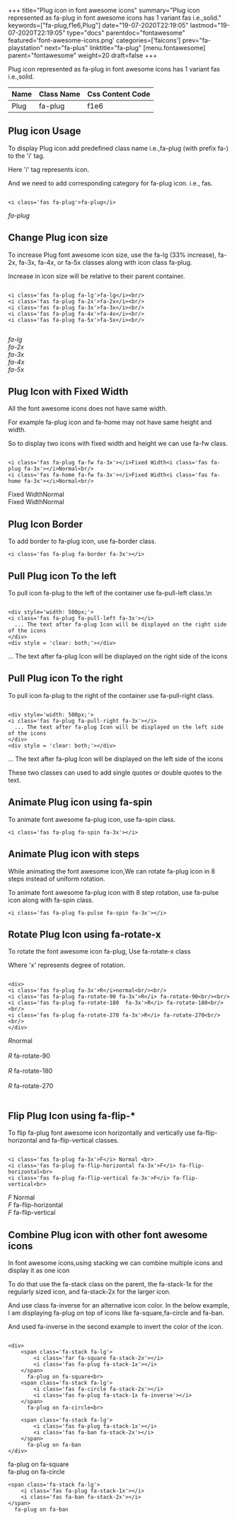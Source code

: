 +++
title="Plug icon in font awesome icons"
summary="Plug icon represented as fa-plug in font awesome icons has 1 variant fas i.e.,solid."
keywords=["fa-plug,f1e6,Plug"]
date="19-07-2020T22:19:05"
lastmod="19-07-2020T22:19:05"
type="docs"
parentdoc="fontawesome"
featured='font-awesome-icons.png'
categories=['faicons']
prev="fa-playstation"
next="fa-plus"
linktitle="fa-plug"
[menu.fontawesome]
parent="fontawesome"
weight=20
draft=false
+++


Plug icon represented as fa-plug in font awesome icons has 1 variant fas i.e.,solid.

<div class='table-responsive'><table class='table'><thead><tr><th>Name</th><th>Class Name</th><th>Css Content Code</th></tr></thead><tbody><tr><td>Plug</td><td>fa-plug</td><td>f1e6</td></tr></tbody></table></div>



## Plug icon Usage

To display Plug icon add predefined class name i.e.,fa-plug (with prefix fa-) to the 'i' tag.

Here 'i' tag represents icon.

And we need to add corresponding category for fa-plug icon. i.e., fas.


```

<i class='fas fa-plug'>fa-plug</i>
```

<i class='fas fa-plug'>fa-plug</i>




## Change Plug icon size
To increase Plug font awesome icon size, use the fa-lg (33% increase), fa-2x, fa-3x, fa-4x, or fa-5x classes along with icon class fa-plug.

Increase in icon size will be relative to their parent container. 

```

<i class='fas fa-plug fa-lg'>fa-lg</i><br/>
<i class='fas fa-plug fa-2x'>fa-2x</i><br/>
<i class='fas fa-plug fa-3x'>fa-3x</i><br/>
<i class='fas fa-plug fa-4x'>fa-4x</i><br/>
<i class='fas fa-plug fa-5x'>fa-5x</i><br/>
            
```

<i class='fas fa-plug fa-lg'>fa-lg</i><br/>
<i class='fas fa-plug fa-2x'>fa-2x</i><br/>
<i class='fas fa-plug fa-3x'>fa-3x</i><br/>
<i class='fas fa-plug fa-4x'>fa-4x</i><br/>
<i class='fas fa-plug fa-5x'>fa-5x</i><br/>
            



## Plug Icon with Fixed Width 

All the font awesome icons does not have same width.

For example fa-plug icon and fa-home may not have same height and width.

So to display two icons with fixed width and height we can use fa-fw class.


```

<i class='fas fa-plug fa-fw fa-3x'></i>Fixed Width<i class='fas fa-plug fa-3x'></i>Normal<br/>
<i class='fas fa-home fa-fw fa-3x'></i>Fixed Width<i class='fas fa-home fa-3x'></i>Normal<br/>
```

<i class='fas fa-plug fa-fw fa-3x'></i>Fixed Width<i class='fas fa-plug fa-3x'></i>Normal<br/>
<i class='fas fa-home fa-fw fa-3x'></i>Fixed Width<i class='fas fa-home fa-3x'></i>Normal<br/>



## Plug Icon Border 

To add border to fa-plug icon, use fa-border class.


```
<i class='fas fa-plug fa-border fa-3x'></i>

```
<i class='fas fa-plug fa-border fa-3x'></i>





## Pull Plug icon To the left

To pull icon fa-plug to the left of the container use fa-pull-left class.\n

```

<div style='width: 500px;'>
<i class='fas fa-plug fa-pull-left fa-3x'></i>
  ... The text after fa-plug Icon will be displayed on the right side of the icons
</div>
<div style = 'clear: both;'></div>
```

<div style='width: 500px;'>
<i class='fas fa-plug fa-pull-left fa-3x'></i>
  ... The text after fa-plug Icon will be displayed on the right side of the icons
</div>
<div style = 'clear: both;'></div>




## Pull Plug icon To the right
To pull icon fa-plug to the right of the container use fa-pull-right class.

```

<div style='width: 500px;'>
<i class='fas fa-plug fa-pull-right fa-3x'></i>
  ... The text after fa-plug Icon will be displayed on the left side of the icons
</div>
<div style = 'clear: both;'></div>
```

<div style='width: 500px;'>
<i class='fas fa-plug fa-pull-right fa-3x'></i>
  ... The text after fa-plug Icon will be displayed on the left side of the icons
</div>
<div style = 'clear: both;'></div>

These two classes can used to add single quotes or double quotes to the text.


## Animate Plug icon using fa-spin
To animate font awesome fa-plug icon, use fa-spin class.

```
<i class='fas fa-plug fa-spin fa-3x'></i>
```
<i class='fas fa-plug fa-spin fa-3x'></i>




## Animate Plug icon with steps
While animating the font awesome icon,We can rotate fa-plug icon in 8 steps instead of uniform rotation.

To animate font awesome fa-plug icon with 8 step rotation, use fa-pulse icon along with fa-spin class.


```
<i class='fas fa-plug fa-pulse fa-spin fa-3x'></i>

```
<i class='fas fa-plug fa-pulse fa-spin fa-3x'></i>





## Rotate Plug Icon using fa-rotate-x
To rotate the font awesome icon fa-plug, Use fa-rotate-x class

Where 'x' represents degree of rotation.


```

<div>
<i class='fas fa-plug fa-3x'>R</i>normal<br/><br/>
<i class='fas fa-plug fa-rotate-90 fa-3x'>R</i> fa-rotate-90<br/><br/> 
<i class='fas fa-plug fa-rotate-180  fa-3x'>R</i> fa-rotate-180<br/><br/> 
<i class='fas fa-plug fa-rotate-270 fa-3x'>R</i> fa-rotate-270<br/><br/>
</div>
```

<div>
<i class='fas fa-plug fa-3x'>R</i>normal<br/><br/>
<i class='fas fa-plug fa-rotate-90 fa-3x'>R</i> fa-rotate-90<br/><br/> 
<i class='fas fa-plug fa-rotate-180  fa-3x'>R</i> fa-rotate-180<br/><br/> 
<i class='fas fa-plug fa-rotate-270 fa-3x'>R</i> fa-rotate-270<br/><br/>
</div>




## Flip Plug Icon using fa-flip-*
To flip fa-plug font awesome icon horizontally and vertically use fa-flip-horizontal and fa-flip-vertical classes. 

```

<i class='fas fa-plug fa-3x'>F</i> Normal <br>
<i class='fas fa-plug fa-flip-horizontal fa-3x'>F</i> fa-flip-horizontal<br>
<i class='fas fa-plug fa-flip-vertical fa-3x'>F</i> fa-flip-vertical<br>
```

<i class='fas fa-plug fa-3x'>F</i> Normal <br>
<i class='fas fa-plug fa-flip-horizontal fa-3x'>F</i> fa-flip-horizontal<br>
<i class='fas fa-plug fa-flip-vertical fa-3x'>F</i> fa-flip-vertical<br>




## Combine Plug icon with other font awesome icons
In font awesome icons,using stacking we can combine multiple icons and display it as one icon 

To do that use the fa-stack class on the parent, the fa-stack-1x for the regularly sized icon, and fa-stack-2x for the larger icon.

And use class fa-inverse for an alternative icon color. 
In the below example, I am displaying fa-plug on top of icons like fa-square,fa-circle and fa-ban.

And used fa-inverse in the second example to invert the color of the icon.

```

<div>
    <span class='fa-stack fa-lg'>
        <i class='far fa-square fa-stack-2x'></i>
        <i class='fas fa-plug fa-stack-1x'></i>
    </span>
      fa-plug on fa-square<br>
    <span class='fa-stack fa-lg'>
        <i class='fas fa-circle fa-stack-2x'></i>
        <i class='fas fa-plug fa-stack-1x fa-inverse'></i>
    </span>
      fa-plug on fa-circle<br>

    <span class='fa-stack fa-lg'>
        <i class='fas fa-plug fa-stack-1x'></i>
        <i class='fas fa-ban fa-stack-2x'></i>
    </span>
      fa-plug on fa-ban
</div>
```

<div>
    <span class='fa-stack fa-lg'>
        <i class='far fa-square fa-stack-2x'></i>
        <i class='fas fa-plug fa-stack-1x'></i>
    </span>
      fa-plug on fa-square<br>
    <span class='fa-stack fa-lg'>
        <i class='fas fa-circle fa-stack-2x'></i>
        <i class='fas fa-plug fa-stack-1x fa-inverse'></i>
    </span>
      fa-plug on fa-circle<br>

    <span class='fa-stack fa-lg'>
        <i class='fas fa-plug fa-stack-1x'></i>
        <i class='fas fa-ban fa-stack-2x'></i>
    </span>
      fa-plug on fa-ban
</div>






